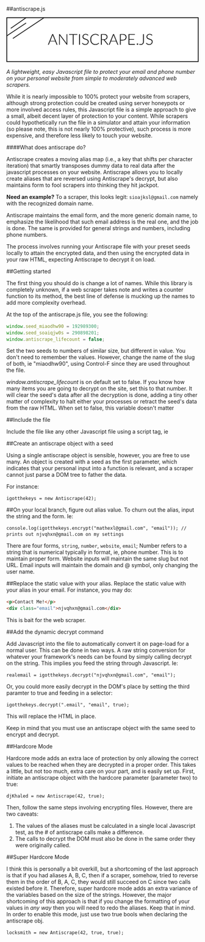 ##antiscrape.js

![](antiscrape.png)

*A lightweight, easy Javascript file to protect your email and phone number on your personal website from simple to moderately advanced web scrapers.*

While it is nearly impossible to 100% protect your website from scrapers, although strong protection could be created
using server honeypots or more involved access rules, this Javascript file is a simple approach to give a small, albeit
decent layer of protection to your content. While scrapers could hypothetically run the file in a simulator and attain
your information (so please note, this is not nearly 100% protective), such process is more expensive, and therefore
less likely to touch your website.

####What does antiscrape do?

Antiscrape creates a moving alias map (i.e., a key that shifts per character iteration) that smartly transposes dummy data
to real data after the javascript processes on your website. Antiscrape allows you to locally create aliases that are
reversed using Antiscrape's decrypt, but also maintains form to fool scrapers into thinking they hit jackpot.

**Need an example?**
To a scraper, this looks legit:
`sioajksl@gmail.com` namely with the recognized domain name.

Antiscrape maintains the email form, and the more generic domain name, to emphasize the likelihood that such email address
is the real one, and the job is done.  The same is provided for general strings and numbers, including phone numbers.

The process involves running your Antiscrape file with your preset seeds locally to attain the encrypted data, and then using the encrypted data in your raw HTML, expecting Antiscrape to decrypt it on load.

##Getting started

The first thing you should do is change a lot of names. While this library is completely unknown, if a web scraper takes note and writes a counter function to its method, the best line of defense is mucking up the names to add more complexity overhead.

At the top of the antiscrape.js file, you see the following:

```js
window.seed_miaodhw90 = 192989300;
window.seed_soaiqjw0s = 290898201;
window.antiscrape_lifecount = false;
```
Set the two seeds to numbers of similar size, but different in value. You don't need to remember the values. However, change
the name of the slug of both, ie "miaodhw90", using Control-F since they are used throughout the file.

*window.antiscrape_lifecount* is on default set to false. If you know how many items you are going to decrypt on the site,
set this to that number. It will clear the seed's data after all the decryption is done, adding a tiny other matter of complexity to halt either your processes or retract the seed's data from the raw HTML.  When set to false, this variable doesn't matter

##Include the file

Include the file like any other Javascript file using a script tag, ie <script src="path/to/antiscrape.js"></script>

##Create an antiscrape object with a seed

Using a single antiscrape object is sensible, however, you are free to use many. An object is created with a seed as the first
parameter, which indicates that your personal input into a function is relevant, and a scraper cannot just parse a DOM tree
to father the data.

For instance:
```
igotthekeys = new Antiscrape(42);
```

##On your local branch, figure out alias value.
To churn out the alias, input the string and the form. Ie:

```
console.log(igotthekeys.encrypt("mathexl@gmail.com", "email")); // prints out njvqhxn@gmail.com on my settings
```
There are four forms, `string`, `number`, `website`, `email`; Number refers to a string that is numerical typically in format,
ie, phone number. This is to maintain proper form. Website inputs will maintain the same slug but not URL. Email inputs will
maintain the domain and @ symbol, only changing the user name.

##Replace the static value with your alias.
Replace the static value with your alias in your email. For instance, you may do:
```HTML
<p>Contact Me!</p>
<div class="email">njvqhxn@gmail.com</div>
```

This is bait for the web scraper.

##Add the dynamic decrypt command

Add Javascript into the file to automatically convert it on page-load for a normal user. This can be done in two ways. A raw
string conversion for whatever your framework's needs can be found by simply calling decrypt on the string. This implies you
feed the string through Javascript. Ie:

```JS
realemail = igotthekeys.decrypt("njvqhxn@gmail.com", "email");
```
Or, you could more easily decrypt in the DOM's place by setting the third paramter to true and feeding in a selector:
```JS
igotthekeys.decrypt(".email", "email", true);
```
This will replace the HTML in place.

Keep in mind that you must use an antiscrape object with the same seed to encrypt and decrypt.

##Hardcore Mode

Hardcore mode adds an extra lace of protection by only allowing the correct values to be reached when they are decrypted in a
proper order. This takes a little, but not too much, extra care on your part, and is easily set up. First, initiate an
antiscrape object with the hardcore parameter (parameter two) to true:

```
djKhaled = new Antiscrape(42, true);
```

Then, follow the same steps involving encrypting files. However, there are two caveats:

1) The values of the aliases must be calculated in a single local Javascript test, as the # of antiscrape calls make a difference.
2) The calls to decrypt the DOM must also be done in the same order they were originally called.

##Super Hardcore Mode

I think this is personally a bit overkill, but a shortcoming of the last approach is that if you had aliases A, B, C, then
if a scraper, somehow, tried to reverse them in the order of B, A, C, they would still succeed on C since two calls existed before it. Therefore, super hardcore mode adds an extra variance of the variables based on the size of the strings. However,
the major shortcoming of this approach is that if you change the formatting of your values in *any way* then you will need to
redo the aliases. Keep that in mind. In order to enable this mode, just use two true bools when declaring the antiscrape obj.

```
locksmith = new Antiscrape(42, true, true);
```
